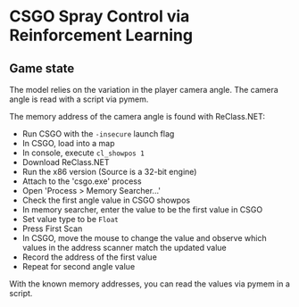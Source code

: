 # CSGO Spray Control via Reinforcement Learning

## Game state
The model relies on the variation in the player camera angle. The camera angle is 
read with a script via pymem. 

The memory address of the camera angle is found with ReClass.NET:
- Run CSGO with the `-insecure` launch flag
- In CSGO, load into a map
- In console, execute `cl_showpos 1`
- Download ReClass.NET
- Run the x86 version (Source is a 32-bit engine)
- Attach to the 'csgo.exe' process
- Open 'Process > Memory Searcher...'
- Check the first angle value in CSGO showpos
- In memory searcher, enter the value to be the first value in CSGO
- Set value type to be `Float`
- Press First Scan
- In CSGO, move the mouse to change the value and observe which values in the address scanner match the updated value
- Record the address of the first value
- Repeat for second angle value

With the known memory addresses, you can read the values via pymem in a script.
